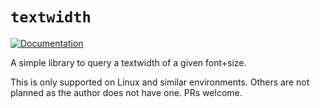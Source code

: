 `textwidth`
===========

[![Documentation](https://docs.rs/textwidth/badge.svg)](https://docs.rs/textwidth)

A simple library to query a textwidth of a given font+size.

This is only supported on Linux and similar environments. Others are not planned
as the author does not have one. PRs welcome.
